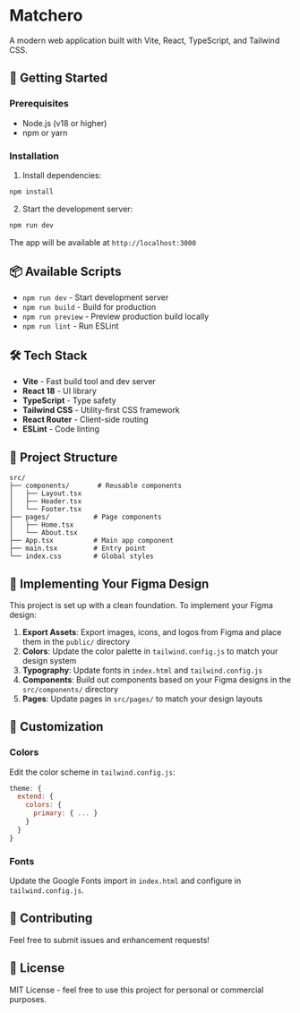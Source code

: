 # Matchero

A modern web application built with Vite, React, TypeScript, and Tailwind CSS.

## 🚀 Getting Started

### Prerequisites

- Node.js (v18 or higher)
- npm or yarn

### Installation

1. Install dependencies:
```bash
npm install
```

2. Start the development server:
```bash
npm run dev
```

The app will be available at `http://localhost:3000`

## 📦 Available Scripts

- `npm run dev` - Start development server
- `npm run build` - Build for production
- `npm run preview` - Preview production build locally
- `npm run lint` - Run ESLint

## 🛠️ Tech Stack

- **Vite** - Fast build tool and dev server
- **React 18** - UI library
- **TypeScript** - Type safety
- **Tailwind CSS** - Utility-first CSS framework
- **React Router** - Client-side routing
- **ESLint** - Code linting

## 📁 Project Structure

```
src/
├── components/       # Reusable components
│   ├── Layout.tsx
│   ├── Header.tsx
│   └── Footer.tsx
├── pages/           # Page components
│   ├── Home.tsx
│   └── About.tsx
├── App.tsx          # Main app component
├── main.tsx         # Entry point
└── index.css        # Global styles
```

## 🎨 Implementing Your Figma Design

This project is set up with a clean foundation. To implement your Figma design:

1. **Export Assets**: Export images, icons, and logos from Figma and place them in the `public/` directory
2. **Colors**: Update the color palette in `tailwind.config.js` to match your design system
3. **Typography**: Update fonts in `index.html` and `tailwind.config.js`
4. **Components**: Build out components based on your Figma designs in the `src/components/` directory
5. **Pages**: Update pages in `src/pages/` to match your design layouts

## 📝 Customization

### Colors
Edit the color scheme in `tailwind.config.js`:
```js
theme: {
  extend: {
    colors: {
      primary: { ... }
    }
  }
}
```

### Fonts
Update the Google Fonts import in `index.html` and configure in `tailwind.config.js`.

## 🤝 Contributing

Feel free to submit issues and enhancement requests!

## 📄 License

MIT License - feel free to use this project for personal or commercial purposes.








